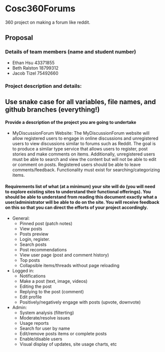 # Cosc360Forums

360 project on making a forum like reddit.

## Proposal

### Details of team members (name and student number)

* Ethan Hsu 43371855
* Beth Ralston 18799312
* Jacob Tizel 75492660

### Project description and details:

## Use snake case for all variables, file names, and github branches (everything!)

#### Provide a description of the project you are going to undertake

* MyDiscussionForum Website: The MyDiscussionForum website will allow registered users to engage in online discussions and unregistered users to view discussions similar to forums such as Reddit. The goal is to produce a similar type service that allows users to register, post stories and make comments on items.   Additionally, unregistered users must be able to search and view the content but will not be able to edit or comment on posts. Registered users should be able to leave comments/feedback. Functionality must exist for searching/categorizing items.

#### Requirements list of what (at a minimum) your site will do (you will need to explore existing sites to understand their functional offerings). You should be able to understand from reading this document exactly what a user/administrator will be able to do on the site.  You will receive feedback on this so that you can direct the efforts of your project accordingly.

* General:
  * Pinned post (patch notes)
  * View posts
  * Posts preview
  * Login, register.
  * Search posts
  * Post recommendations
  * View user page (post and comment history)
  * Top posts
  * Collapsible items/threads without page reloading
* Logged in:
  * Notifications
  * Make a post (text, image, videos)
  * Editing the post
  * Replying to the post (comment)
  * Edit profile
  * Positively/negatively engage with posts (upvote, downvote)
* Admin:
  * System analysis (filterting)
  * Moderate/resolve issues
  * Usage reports
  * Search for user by name
  * Edit/remove posts items or complete posts
  * Enable/disable users
  * Visual display of updates, site usage charts, etc

